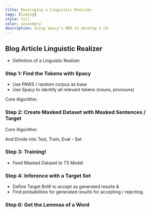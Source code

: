 ```yaml
---
title: Developing a Linguistic Realizer
tags: [Coding]
style: fill
color: secondary
description: Using Spacy's NER to develop a LR.
---
```


## Blog Article Linguistic Realizer

- Definition of a Linguistic Realizer

### Step 1: Find the Tokens with Spacy

- Use PAWS / random corpus as base
- Use Spacy to identify all relevant tokens (nouns, pronouns)

Core Algorithm:
<script src="https://gist.github.com/seduerr91/6b9c65ec3fb89e4286a830eeb1435ea8.js"></script>

### Step 2: Create Masked Dataset with Masked Sentences / Target

Core Algorithm:
<script src="https://gist.github.com/seduerr91/b1cebf4f2565615093a0c775d2dbc504.js"></script>

And Divide into Test, Train, Eval - Set
<script src="https://gist.github.com/seduerr91/ab1cb99116af24a173802be3df6f499b.js"></script>

### Step 3: Training!
- Feed Masked Dataset to T5 Model

### Step 4: Inference with a Target Set
- Define Target BoW to accept as generated results & 
- Find probabilities for generated results for accepting / rejecting.

<script src="https://gist.github.com/seduerr91/4f2eae9a81b0480c848411b0e579657f.js"></script>

### Step 6: Get the Lemmas of a Word

<script src="https://gist.github.com/seduerr91/5eaad1cef7655d8a1c2d5ee678cf7516.js"></script>


